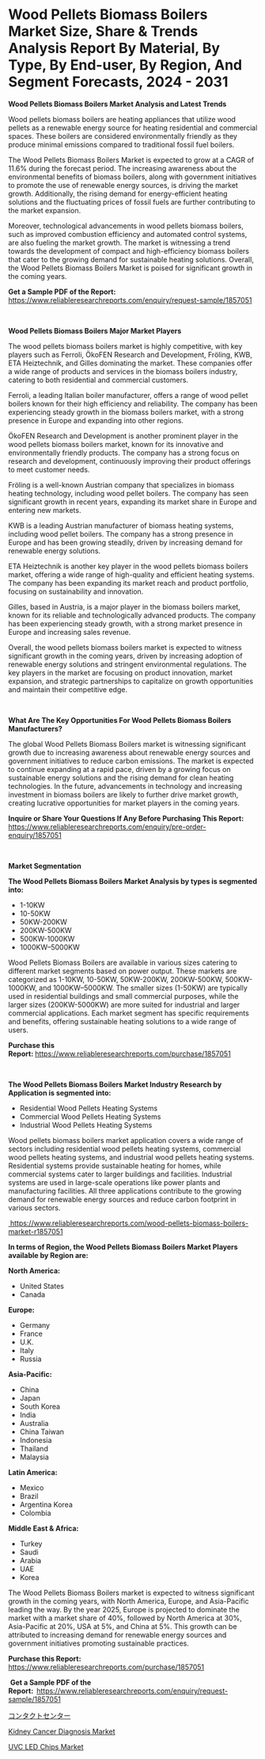 <p><h1>Wood Pellets Biomass Boilers Market Size, Share & Trends Analysis Report By Material, By Type, By End-user, By Region, And Segment Forecasts, 2024 - 2031</h1></p><p><strong>Wood Pellets Biomass Boilers Market Analysis and Latest Trends</strong></p>
<p><p>Wood pellets biomass boilers are heating appliances that utilize wood pellets as a renewable energy source for heating residential and commercial spaces. These boilers are considered environmentally friendly as they produce minimal emissions compared to traditional fossil fuel boilers. </p><p>The Wood Pellets Biomass Boilers Market is expected to grow at a CAGR of 11.6% during the forecast period. The increasing awareness about the environmental benefits of biomass boilers, along with government initiatives to promote the use of renewable energy sources, is driving the market growth. Additionally, the rising demand for energy-efficient heating solutions and the fluctuating prices of fossil fuels are further contributing to the market expansion.</p><p>Moreover, technological advancements in wood pellets biomass boilers, such as improved combustion efficiency and automated control systems, are also fueling the market growth. The market is witnessing a trend towards the development of compact and high-efficiency biomass boilers that cater to the growing demand for sustainable heating solutions. Overall, the Wood Pellets Biomass Boilers Market is poised for significant growth in the coming years.</p></p>
<p><strong>Get a Sample PDF of the Report:&nbsp;</strong> <a href="https://www.reliableresearchreports.com/enquiry/request-sample/1857051">https://www.reliableresearchreports.com/enquiry/request-sample/1857051</a></p>
<p>&nbsp;</p>
<p><strong>Wood Pellets Biomass Boilers Major Market Players</strong></p>
<p><p>The wood pellets biomass boilers market is highly competitive, with key players such as Ferroli, ÖkoFEN Research and Development, Fröling, KWB, ETA Heiztechnik, and Gilles dominating the market. These companies offer a wide range of products and services in the biomass boilers industry, catering to both residential and commercial customers.</p><p>Ferroli, a leading Italian boiler manufacturer, offers a range of wood pellet boilers known for their high efficiency and reliability. The company has been experiencing steady growth in the biomass boilers market, with a strong presence in Europe and expanding into other regions.</p><p>ÖkoFEN Research and Development is another prominent player in the wood pellets biomass boilers market, known for its innovative and environmentally friendly products. The company has a strong focus on research and development, continuously improving their product offerings to meet customer needs.</p><p>Fröling is a well-known Austrian company that specializes in biomass heating technology, including wood pellet boilers. The company has seen significant growth in recent years, expanding its market share in Europe and entering new markets.</p><p>KWB is a leading Austrian manufacturer of biomass heating systems, including wood pellet boilers. The company has a strong presence in Europe and has been growing steadily, driven by increasing demand for renewable energy solutions.</p><p>ETA Heiztechnik is another key player in the wood pellets biomass boilers market, offering a wide range of high-quality and efficient heating systems. The company has been expanding its market reach and product portfolio, focusing on sustainability and innovation.</p><p>Gilles, based in Austria, is a major player in the biomass boilers market, known for its reliable and technologically advanced products. The company has been experiencing steady growth, with a strong market presence in Europe and increasing sales revenue.</p><p>Overall, the wood pellets biomass boilers market is expected to witness significant growth in the coming years, driven by increasing adoption of renewable energy solutions and stringent environmental regulations. The key players in the market are focusing on product innovation, market expansion, and strategic partnerships to capitalize on growth opportunities and maintain their competitive edge.</p></p>
<p>&nbsp;</p>
<p><strong>What Are The Key Opportunities For Wood Pellets Biomass Boilers Manufacturers?</strong></p>
<p><p>The global Wood Pellets Biomass Boilers market is witnessing significant growth due to increasing awareness about renewable energy sources and government initiatives to reduce carbon emissions. The market is expected to continue expanding at a rapid pace, driven by a growing focus on sustainable energy solutions and the rising demand for clean heating technologies. In the future, advancements in technology and increasing investment in biomass boilers are likely to further drive market growth, creating lucrative opportunities for market players in the coming years.</p></p>
<p><strong>Inquire or Share Your Questions If Any Before Purchasing This Report:</strong> <a href="https://www.reliableresearchreports.com/enquiry/pre-order-enquiry/1857051">https://www.reliableresearchreports.com/enquiry/pre-order-enquiry/1857051</a></p>
<p>&nbsp;</p>
<p><strong>Market Segmentation</strong></p>
<p><strong>The Wood Pellets Biomass Boilers Market Analysis by types is segmented into:</strong></p>
<p><ul><li>1-10KW</li><li>10-50KW</li><li>50KW-200KW</li><li>200KW-500KW</li><li>500KW-1000KW</li><li>1000KW–5000KW</li></ul></p>
<p><p>Wood Pellets Biomass Boilers are available in various sizes catering to different market segments based on power output. These markets are categorized as 1-10KW, 10-50KW, 50KW-200KW, 200KW-500KW, 500KW-1000KW, and 1000KW–5000KW. The smaller sizes (1-50KW) are typically used in residential buildings and small commercial purposes, while the larger sizes (200KW-5000KW) are more suited for industrial and larger commercial applications. Each market segment has specific requirements and benefits, offering sustainable heating solutions to a wide range of users.</p></p>
<p><strong>Purchase this Report:&nbsp;</strong><a href="https://www.reliableresearchreports.com/purchase/1857051">https://www.reliableresearchreports.com/purchase/1857051</a></p>
<p>&nbsp;</p>
<p><strong>The Wood Pellets Biomass Boilers Market Industry Research by Application is segmented into:</strong></p>
<p><ul><li>Residential Wood Pellets Heating Systems</li><li>Commercial Wood Pellets Heating Systems</li><li>Industrial Wood Pellets Heating Systems</li></ul></p>
<p><p>Wood pellets biomass boilers market application covers a wide range of sectors including residential wood pellets heating systems, commercial wood pellets heating systems, and industrial wood pellets heating systems. Residential systems provide sustainable heating for homes, while commercial systems cater to larger buildings and facilities. Industrial systems are used in large-scale operations like power plants and manufacturing facilities. All three applications contribute to the growing demand for renewable energy sources and reduce carbon footprint in various sectors.</p></p>
<p><a href="https://www.reliableresearchreports.com/wood-pellets-biomass-boilers-market-r1857051">&nbsp;https://www.reliableresearchreports.com/wood-pellets-biomass-boilers-market-r1857051</a></p>
<p><strong>In terms of Region, the Wood Pellets Biomass Boilers Market Players available by Region are:</strong></p>
<p>
    <p> <strong> North America: </strong>
        <ul>
            <li>United States</li>
            <li>Canada</li>
        </ul>
        </p> 
    <p> <strong> Europe: </strong>
        <ul>
            <li>Germany</li>
            <li>France</li>
            <li>U.K.</li>
            <li>Italy</li>
            <li>Russia</li>
        </ul>
        </p> 
    <p> <strong> Asia-Pacific: </strong>
        <ul>
            <li>China</li>
            <li>Japan</li>
            <li>South Korea</li>
            <li>India</li>
            <li>Australia</li>
            <li>China Taiwan</li>
            <li>Indonesia</li>
            <li>Thailand</li>
            <li>Malaysia</li>
        </ul>
        </p> 
    <p> <strong> Latin America: </strong>
        <ul>
            <li>Mexico</li>
            <li>Brazil</li>
            <li>Argentina Korea</li>
            <li>Colombia</li>
        </ul>
        </p> 
    <p> <strong> Middle East & Africa: </strong>
        <ul>
            <li>Turkey</li>
            <li>Saudi</li>
            <li>Arabia</li>
            <li>UAE</li>
            <li>Korea</li>
        </ul>
    </p>
    </p>
<p><p>The Wood Pellets Biomass Boilers market is expected to witness significant growth in the coming years, with North America, Europe, and Asia-Pacific leading the way. By the year 2025, Europe is projected to dominate the market with a market share of 40%, followed by North America at 30%, Asia-Pacific at 20%, USA at 5%, and China at 5%. This growth can be attributed to increasing demand for renewable energy sources and government initiatives promoting sustainable practices.</p></p>
<p><strong>Purchase this Report: </strong><a href="https://www.reliableresearchreports.com/purchase/1857051">https://www.reliableresearchreports.com/purchase/1857051</a></p>
<p>&nbsp;<strong>Get a Sample PDF of the Report:&nbsp;&nbsp;</strong><a href="https://www.reliableresearchreports.com/enquiry/request-sample/1857051">https://www.reliableresearchreports.com/enquiry/request-sample/1857051</a></p>
<p><strong></strong></p>
<p><p><a href="https://github.com/oqoeusbvpadwjs08/Market-Research-Report-List-2/blob/main/455278265383.md">コンタクトセンター</a></p><p><a href="https://www.linkedin.com/pulse/kidney-cancer-diagnosis-market-competitive-analysis-trends-7geyf">Kidney Cancer Diagnosis Market</a></p><p><a href="https://www.linkedin.com/pulse/uvc-led-chips-market-research-report-its-history-forecast-9unje">UVC LED Chips Market</a></p></p>